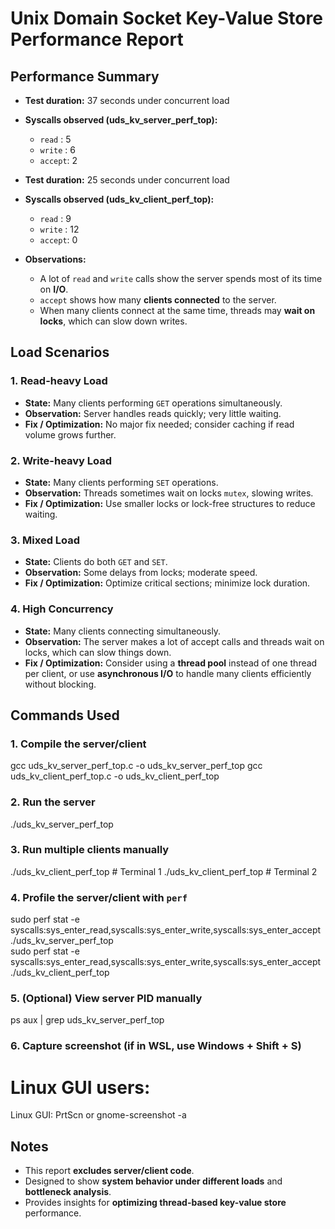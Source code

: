 # Unix Domain Socket Key-Value Store Performance Report

## Performance Summary

* **Test duration:** 37 seconds under concurrent load
* **Syscalls observed (uds_kv_server_perf_top):**

  * `read`  : 5
  * `write` : 6
  * `accept`: 2

* **Test duration:** 25 seconds under concurrent load
* **Syscalls observed (uds_kv_client_perf_top):**

  * `read`  : 9
  * `write` : 12
  * `accept`: 0

* **Observations:**

  * A lot of `read` and `write` calls show the server spends most of its time on **I/O**.
  * `accept` shows how many **clients connected** to the server.
  * When many clients connect at the same time, threads may **wait on locks**, which can slow down writes.

## Load Scenarios

### 1. Read-heavy Load

* **State:** Many clients performing `GET` operations simultaneously.
* **Observation:** Server handles reads quickly; very little waiting.
* **Fix / Optimization:** No major fix needed; consider caching if read volume grows further.

### 2. Write-heavy Load

* **State:** Many clients performing `SET` operations.
* **Observation:** Threads sometimes wait on locks `mutex`, slowing writes.
* **Fix / Optimization:** Use smaller locks or lock-free structures to reduce waiting.

### 3. Mixed Load

* **State:** Clients do both `GET` and `SET`.
* **Observation:** Some delays from locks; moderate speed.
* **Fix / Optimization:** Optimize critical sections; minimize lock duration.

### 4. High Concurrency

* **State:** Many clients connecting simultaneously.
* **Observation:** The server makes a lot of accept calls and threads wait on locks, which can slow things down.
* **Fix / Optimization:** Consider using a **thread pool** instead of one thread per client, or use **asynchronous I/O** to handle many clients efficiently without blocking.

## Commands Used

### 1. Compile the server/client

gcc uds_kv_server_perf_top.c -o uds_kv_server_perf_top
gcc uds_kv_client_perf_top.c -o uds_kv_client_perf_top

### 2. Run the server
./uds_kv_server_perf_top

### 3. Run multiple clients manually
./uds_kv_client_perf_top  # Terminal 1
./uds_kv_client_perf_top  # Terminal 2

### 4. Profile the server/client with `perf`
sudo perf stat -e syscalls:sys_enter_read,syscalls:sys_enter_write,syscalls:sys_enter_accept ./uds_kv_server_perf_top  
sudo perf stat -e syscalls:sys_enter_read,syscalls:sys_enter_write,syscalls:sys_enter_accept ./uds_kv_client_perf_top

### 5. (Optional) View server PID manually
ps aux | grep uds_kv_server_perf_top

### 6. Capture screenshot (if in WSL, use Windows + Shift + S)
# Linux GUI users:
Linux GUI: PrtScn or gnome-screenshot -a

## Notes

* This report **excludes server/client code**.
* Designed to show **system behavior under different loads** and **bottleneck analysis**.
* Provides insights for **optimizing thread-based key-value store** performance.
